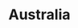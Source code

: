---
title: Australia
indice: 0.4524984323794426
years:
- title: '1989'
  indice: 0.383916880414701
- title: '1990'
  indice: 0.3953893794492399
- title: '1991'
  indice: 0.40004102312821255
- title: '1992'
  indice: 0.4002212769614162
- title: '1993'
  indice: 0.399407325180067
- title: '1994'
  indice: 0.4001838981576353
- title: '1995'
  indice: 0.4012895997711614
- title: '1996'
  indice: 0.4076257067308727
- title: '1997'
  indice: 0.4108644878728021
- title: '1998'
  indice: 0.41522441118414777
- title: '1999'
  indice: 0.41846671324339707
- title: '2000'
  indice: 0.4233790685687756
- title: '2001'
  indice: 0.422412134517513
- title: '2002'
  indice: 0.4231821725464478
- title: '2003'
  indice: 0.4223379222562764
- title: '2004'
  indice: 0.42399695400746495
- title: '2005'
  indice: 0.4239211543866112
- title: '2006'
  indice: 0.4290238490387636
- title: '2007'
  indice: 0.43042395787419707
- title: '2008'
  indice: 0.4309830987113836
- title: '2009'
  indice: 0.4404846310375598
- title: '2010'
  indice: 0.436793895538759
- title: '2011'
  indice: 0.43874442356536153
- title: '2012'
  indice: 0.4450804584143595
- title: '2013'
  indice: 0.44584752924146176
- title: '2014'
  indice: 0.4538790960418635
- title: '2015'
  indice: 0.45919080124546385
- title: '2016'
  indice: 0.45542288332772835
- title: '2017'
  indice: 0.45514411742238514
- title: '2018'
  indice: 0.4519146150295675
- title: '2019'
  indice: 0.4524984323794426
---